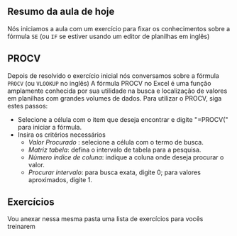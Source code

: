 ## Resumo da aula de hoje
Nós iniciamos a aula com um exercício para fixar os conhecimentos sobre a fórmula `SE` (ou `IF` se estiver usando um editor de planilhas em inglês)


## PROCV
Depois de resolvido o exercício inicial nós conversamos sobre a fórmula `PROCV` (ou `VLOOKUP` no inglês)
A fórmula PROCV no Excel é uma função amplamente conhecida por sua utilidade na busca e localização de valores em planilhas com grandes volumes de dados. Para utilizar o PROCV, siga estes passos:
- Selecione a célula com o item que deseja encontrar e digite "=PROCV(" para iniciar a fórmula.
- Insira os critérios necessários
    - *Valor Procurado* : selecione a célula com o termo de busca.
    - *Matriz tabela*: defina o intervalo de tabela para a pesquisa.
    - *Número índice de coluna*: indique a coluna onde deseja procurar o valor.
    - *Procurar intervalo*: para busca exata, digite 0; para valores aproximados, digite 1.


## Exercícios
Vou anexar nessa mesma pasta uma lista de exercícios para vocês treinarem

